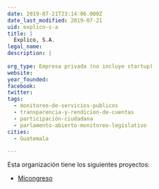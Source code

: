 ```yaml
---
date: 2019-07-21T23:14:06.000Z
date_last_modified: 2019-07-21
uid: explico-s-a
title: |
  Explico, S.A.
legal_name: 
description: |
  
org_type: Empresa privada (no incluye startup)
website: 
year_founded: 
facebook: 
twitter: 
tags:
  - monitoreo-de-servicios-publicos
  - transparencia-y-rendicion-de-cuentas
  - participación-ciudadana
  - parlamento-abierto-monitoreo-legislativo
cities: 
  - Guatemala

---
```


Esta organización tiene los siguientes proyectos:

- [Micongreso](/proyectos/micongreso)
